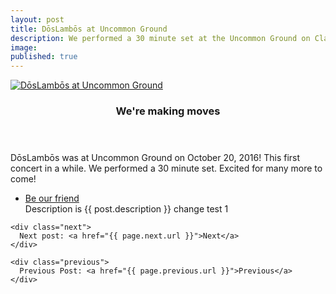 ```yaml
---
layout: post
title: DōsLambōs at Uncommon Ground
description: We performed a 30 minute set at the Uncommon Ground on Clark
image:
published: true
---
```


  <section id="two" class="spotlights">
  	<section>
    <a href="generic.html" class="image">
      <img src="{{ site.url }}/assets/images/concert-pics/16-10-20-uncommon-ground.jpg" alt="DōsLambōs at Uncommon Ground" data-position="center right" />
    </a>
  		<div class="content">
  			<div class="inner">
  				<header class="major">
  					<h3>We're making moves</h3>
  				</header>
  				<p>DōsLambōs was at Uncommon Ground on October 20, 2016! This first concert in a while. We performed a 30 minute set. Excited for many more to come!</p>
  				<ul class="actions">
  					<li><a href="http://facebook.com/doslambosband" class="button">Be our friend</a></li>
            Description is {{ post.description }}
            change test 1
  				</ul>
  			</div>
  		</div>
  	</section>

    <div class="next">
      Next post: <a href="{{ page.next.url }}">Next</a>
    </div>

    <div class="previous">
      Previous Post: <a href="{{ page.previous.url }}">Previous</a>
    </div>
  </section>
